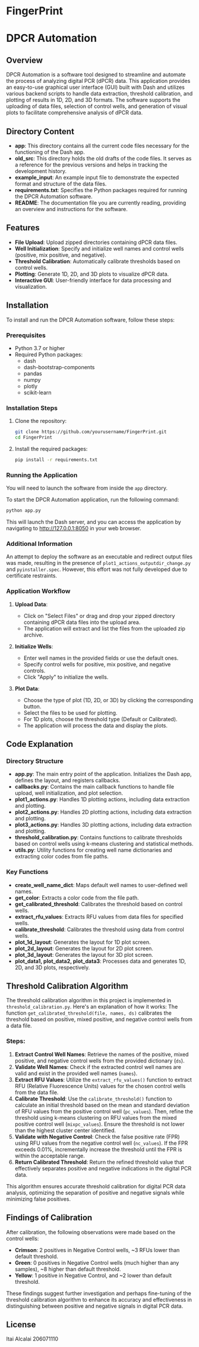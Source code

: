 # FingerPrint
# DPCR Automation

## Overview
DPCR Automation is a software tool designed to streamline and automate the process of analyzing digital PCR (dPCR) data. This application provides an easy-to-use graphical user interface (GUI) built with Dash and utilizes various backend scripts to handle data extraction, threshold calibration, and plotting of results in 1D, 2D, and 3D formats. The software supports the uploading of data files, selection of control wells, and generation of visual plots to facilitate comprehensive analysis of dPCR data.

## Directory Content
- **app**: This directory contains all the current code files necessary for the functioning of the Dash app.
- **old_src**: This directory holds the old drafts of the code files. It serves as a reference for the previous versions and helps in tracking the development history.
- **example_input**: An example input file to demonstrate the expected format and structure of the data files.
- **requirements.txt**: Specifies the Python packages required for running the DPCR Automation software.
- **README**: The documentation file you are currently reading, providing an overview and instructions for the software.
  
## Features
- **File Upload**: Upload zipped directories containing dPCR data files.
- **Well Initialization**: Specify and initialize well names and control wells (positive, mix positive, and negative).
- **Threshold Calibration**: Automatically calibrate thresholds based on control wells.
- **Plotting**: Generate 1D, 2D, and 3D plots to visualize dPCR data.
- **Interactive GUI**: User-friendly interface for data processing and visualization.

## Installation

To install and run the DPCR Automation software, follow these steps:

### Prerequisites
- Python 3.7 or higher
- Required Python packages:
  - dash
  - dash-bootstrap-components
  - pandas
  - numpy
  - plotly
  - scikit-learn

### Installation Steps
1. Clone the repository:
    ```sh
    git clone https://github.com/yourusername/FingerPrint.git
    cd FingerPrint
    ```

2. Install the required packages:
    ```sh
    pip install -r requirements.txt
    ```
### Running the Application
You will need to launch the software from inside the `app` directory.

To start the DPCR Automation application, run the following command:
```sh
python app.py
```
This will launch the Dash server, and you can access the application by navigating to http://127.0.0.1:8050 in your web browser.
### Additional Information
An attempt to deploy the software as an executable and redirect output files was made, resulting in the presence of `plot1_actions_outputdir_change.py` and `pyinstaller.spec`. However, this effort was not fully developed due to certificate restraints.

### Application Workflow
1. **Upload Data**:
    - Click on "Select Files" or drag and drop your zipped directory containing dPCR data files into the upload area.
    - The application will extract and list the files from the uploaded zip archive.

2. **Initialize Wells**:
    - Enter well names in the provided fields or use the default ones.
    - Specify control wells for positive, mix positive, and negative controls.
    - Click "Apply" to initialize the wells.

3. **Plot Data**:
    - Choose the type of plot (1D, 2D, or 3D) by clicking the corresponding button.
    - Select the files to be used for plotting.
    - For 1D plots, choose the threshold type (Default or Calibrated).
    - The application will process the data and display the plots.

## Code Explanation

### Directory Structure
- **app.py**: The main entry point of the application. Initializes the Dash app, defines the layout, and registers callbacks.
- **callbacks.py**: Contains the main callback functions to handle file upload, well initialization, and plot selection.
- **plot1_actions.py**: Handles 1D plotting actions, including data extraction and plotting.
- **plot2_actions.py**: Handles 2D plotting actions, including data extraction and plotting.
- **plot3_actions.py**: Handles 3D plotting actions, including data extraction and plotting.
- **threshold_calibration.py**: Contains functions to calibrate thresholds based on control wells using k-means clustering and statistical methods.
- **utils.py**: Utility functions for creating well name dictionaries and extracting color codes from file paths.

### Key Functions
- **create_well_name_dict**: Maps default well names to user-defined well names.
- **get_color**: Extracts a color code from the file path.
- **get_calibrated_threshold**: Calibrates the threshold based on control wells.
- **extract_rfu_values**: Extracts RFU values from data files for specified wells.
- **calibrate_threshold**: Calibrates the threshold using data from control wells.
- **plot_1d_layout**: Generates the layout for 1D plot screen.
- **plot_2d_layout**: Generates the layout for 2D plot screen.
- **plot_3d_layout**: Generates the layout for 3D plot screen.
- **plot_data1, plot_data2, plot_data3**: Processes data and generates 1D, 2D, and 3D plots, respectively.
  
## Threshold Calibration Algorithm
The threshold calibration algorithm in this project is implemented in `threshold_calibration.py`. Here's an explanation of how it works:
The function `get_calibrated_threshold(file, names, ds)` calibrates the threshold based on positive, mixed positive, and negative control wells from a data file.

### Steps:
1. **Extract Control Well Names**: Retrieve the names of the positive, mixed positive, and negative control wells from the provided dictionary (`ds`).
2. **Validate Well Names**: Check if the extracted control well names are valid and exist in the provided well names (`names`).
3. **Extract RFU Values**: Utilize the `extract_rfu_values()` function to extract RFU (Relative Fluorescence Units) values for the chosen control wells from the data file.
4. **Calibrate Threshold**: Use the `calibrate_threshold()` function to calculate an initial threshold based on the mean and standard deviation of RFU values from the positive control well (`pc_values`). Then, refine the threshold using k-means clustering on RFU values from the mixed positive control well (`mixpc_values`). Ensure the threshold is not lower than the highest cluster center identified.
5. **Validate with Negative Control**: Check the false positive rate (FPR) using RFU values from the negative control well (`nc_values`). If the FPR exceeds 0.01%, incrementally increase the threshold until the FPR is within the acceptable range.
6. **Return Calibrated Threshold**: Return the refined threshold value that effectively separates positive and negative indications in the digital PCR data.

This algorithm ensures accurate threshold calibration for digital PCR data analysis, optimizing the separation of positive and negative signals while minimizing false positives.

## Findings of Calibration
After calibration, the following observations were made based on the control wells:
- **Crimson**: 2 positives in Negative Control wells, ~3 RFUs lower than default threshold.
- **Green**: 0 positives in Negative Control wells (much higher than any samples), ~8 higher than default threshold.
- **Yellow**: 1 positive in Negative Control, and ~2 lower than default threshold.
  
These findings suggest further investigation and perhaps fine-tuning of the threshold calibration algorithm to enhance its accuracy and effectiveness in distinguishing between positive and negative signals in digital PCR data.

## License
Itai Alcalai
206071110

